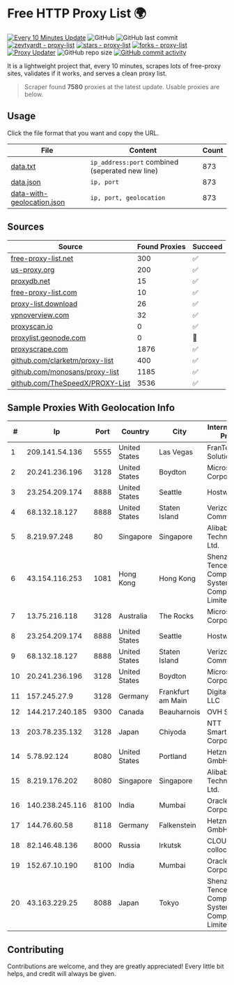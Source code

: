 
# Free HTTP Proxy List 🌍

[![Every 10 Minutes Update](https://github.com/mertguvencli/http-proxy-list/actions/workflows/main.yml/badge.svg?branch=main)](https://github.com/mertguvencli/http-proxy-list/actions/workflows/main.yml)
![GitHub](https://img.shields.io/github/license/mertguvencli/http-proxy-list)
![GitHub last commit](https://img.shields.io/github/last-commit/mertguvencli/http-proxy-list)
[![zevtyardt - proxy-list](https://img.shields.io/static/v1?label=zevtyardt&message=proxy-list&color=blue&logo=github)](https://github.com/zevtyardt/proxy-list "Go to GitHub repo")
[![stars - proxy-list](https://img.shields.io/github/stars/zevtyardt/proxy-list?style=social)](https://github.com/zevtyardt/proxy-list)
[![forks - proxy-list](https://img.shields.io/github/forks/zevtyardt/proxy-list?style=social)](https://github.com/zevtyardt/proxy-list)
[![Proxy Updater](https://github.com/zevtyardt/proxy-list/workflows/Proxy%20Updater/badge.svg)](https://github.com/zevtyardt/proxy-list/actions?query=workflow:"Proxy+Updater")
![GitHub repo size](https://img.shields.io/github/repo-size/zevtyardt/proxy-list)
[![GitHub commit activity](https://img.shields.io/github/commit-activity/m/zevtyardt/proxy-list?logo=commits)](https://github.com/zevtyardt/proxy-list/commits/main)

It is a lightweight project that, every 10 minutes, scrapes lots of free-proxy sites, validates if it works, and serves a clean proxy list.

> Scraper found **7580** proxies at the latest update. Usable proxies are below.

## Usage

Click the file format that you want and copy the URL.

|File|Content|Count|
|----|-------|-----|
|[data.txt](https://raw.githubusercontent.com/mertguvencli/http-proxy-list/main/proxy-list/data.txt)|`ip_address:port` combined (seperated new line)|873|
|[data.json](https://raw.githubusercontent.com/mertguvencli/http-proxy-list/main/proxy-list/data.json)|`ip, port`|873|
|[data-with-geolocation.json](https://raw.githubusercontent.com/mertguvencli/http-proxy-list/main/proxy-list/data-with-geolocation.json)|`ip, port, geolocation`|873|

## Sources

|Source|Found Proxies|Succeed|
|------|-------------|-------|
|[free-proxy-list.net](https://free-proxy-list.net)|300|✅|
|[us-proxy.org](https://www.us-proxy.org)|200|✅|
|[proxydb.net](http://proxydb.net)|15|✅|
|[free-proxy-list.com](https://free-proxy-list.com/?page=&port=&type%5B%5D=http&type%5B%5D=https&up_time=0&search=Search)|10|✅|
|[proxy-list.download](https://www.proxy-list.download/HTTP)|26|✅|
|[vpnoverview.com](https://vpnoverview.com/privacy/anonymous-browsing/free-proxy-servers)|32|✅|
|[proxyscan.io](https://www.proxyscan.io)|0|✅|
|[proxylist.geonode.com](https://proxylist.geonode.com/api/proxy-list?limit=300&page=1&sort_by=lastChecked&sort_type=desc&protocols=http,https)|0|🚫|
|[proxyscrape.com](https://api.proxyscrape.com/v2/?request=displayproxies&protocol=http&timeout=10000&country=all&ssl=all&anonymity=all)|1876|✅|
|[github.com/clarketm/proxy-list](https://raw.githubusercontent.com/clarketm/proxy-list/master/proxy-list-raw.txt)|400|✅|
|[github.com/monosans/proxy-list](https://raw.githubusercontent.com/monosans/proxy-list/main/proxies/http.txt)|1185|✅|
|[github.com/TheSpeedX/PROXY-List](https://raw.githubusercontent.com/TheSpeedX/PROXY-List/master/http.txt)|3536|✅|


## Sample Proxies With Geolocation Info

|#|Ip|Port|Country|City|Internet Service Provider|
|-|--|----|-------|----|-------------------------|
|1|209.141.54.136|5555|United States|Las Vegas|FranTech Solutions|
|2|20.241.236.196|3128|United States|Boydton|Microsoft Corporation|
|3|23.254.209.174|8888|United States|Seattle|Hostwinds LLC.|
|4|68.132.18.127|8888|United States|Staten Island|Verizon Communications|
|5|8.219.97.248|80|Singapore|Singapore|Alibaba (US) Technology Co., Ltd.|
|6|43.154.116.253|1081|Hong Kong|Hong Kong|Shenzhen Tencent Computer Systems Company Limited|
|7|13.75.216.118|3128|Australia|The Rocks|Microsoft Corporation|
|8|23.254.209.174|8888|United States|Seattle|Hostwinds LLC.|
|9|68.132.18.127|8888|United States|Staten Island|Verizon Communications|
|10|20.241.236.196|3128|United States|Boydton|Microsoft Corporation|
|11|157.245.27.9|3128|Germany|Frankfurt am Main|DigitalOcean, LLC|
|12|144.217.240.185|9300|Canada|Beauharnois|OVH SAS|
|13|203.78.235.132|3128|Japan|Chiyoda|NTT SmartConnect Corporation|
|14|5.78.92.124|8080|United States|Portland|Hetzner Online GmbH|
|15|8.219.176.202|8080|Singapore|Singapore|Alibaba (US) Technology Co., Ltd.|
|16|140.238.245.116|8100|India|Mumbai|Oracle Corporation|
|17|144.76.60.58|8118|Germany|Falkenstein|Hetzner Online GmbH|
|18|82.146.48.136|8000|Russia|Irkutsk|CLOUD WebDC collocation|
|19|152.67.10.190|8100|India|Mumbai|Oracle Corporation|
|20|43.163.229.25|8088|Japan|Tokyo|Shenzhen Tencent Computer Systems Company Limited|



## Contributing

Contributions are welcome, and they are greatly appreciated! Every
little bit helps, and credit will always be given.

